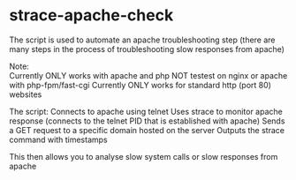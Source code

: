 # strace-apache-check
The script is used to automate an apache troubleshooting step (there are many steps in the process of troubleshooting slow responses from apache)

Note:   
    Currently ONLY works with apache and php
    NOT testest on nginx or apache with php-fpm/fast-cgi
    Currently ONLY works for standard http (port 80) websites

The script:
        Connects to apache using telnet
        Uses strace to monitor apache response (connects to the telnet PID that is established with apache)
        Sends a GET request to a specific domain hosted on the server
        Outputs the strace command with timestamps
        
This then allows you to analyse slow system calls or slow responses from apache
